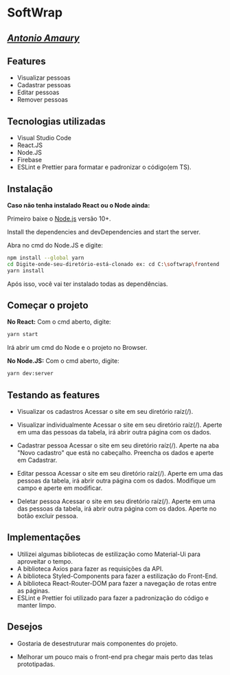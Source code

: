 # SoftWrap

## _[Antonio Amaury]_


## Features

- Visualizar pessoas
- Cadastrar pessoas
- Editar pessoas
- Remover pessoas

## Tecnologias utilizadas

- Visual Studio Code
- React.JS
- Node.JS
- Firebase
- ESLint e Prettier para formatar e padronizar o código(em TS).

## Instalação

**Caso não tenha instalado React ou o Node ainda:**

Primeiro baixe o [Node.js](https://nodejs.org/) versão 10+.

Install the dependencies and devDependencies and start the server.

Abra no cmd do Node.JS e digite:

```sh
npm install --global yarn
cd Digite-onde-seu-diretório-está-clonado ex: cd C:\softwrap\frontend
yarn install
```

Após isso, você vai ter instalado todas as dependências.


## Começar o projeto

**No React:**
Com o cmd aberto, digite:

```sh
yarn start
```

Irá abrir um cmd do Node e o projeto no Browser.

**No Node.JS:**
Com o cmd aberto, digite:

```sh
yarn dev:server
```

## Testando as features

- Visualizar os cadastros
  Acessar o site em seu diretório raíz(/).
 
- Visualizar individualmente
  Acessar o site em seu diretório raíz(/).
  Aperte em uma das pessoas da tabela, irá abrir outra página com os dados.
  
- Cadastrar pessoa
  Acessar o site em seu diretório raíz(/).
  Aperte na aba "Novo cadastro" que está no cabeçalho.
  Preencha os dados e aperte em Cadastrar.
  
- Editar pessoa
  Acessar o site em seu diretório raíz(/).
  Aperte em uma das pessoas da tabela, irá abrir outra página com os dados.
  Modifique um campo e aperte em modificar.
  
- Deletar pessoa
  Acessar o site em seu diretório raíz(/).
  Aperte em uma das pessoas da tabela, irá abrir outra página com os dados.
  Aperte no botão excluir pessoa.


## Implementações

- Utilizei algumas bibliotecas de estilização como Material-Ui para aproveitar o tempo.
- A biblioteca Axios para fazer as requisições da API.
- A biblioteca Styled-Components para fazer a estilização do Front-End.
- A biblioteca React-Router-DOM para fazer a navegação de rotas entre as páginas.
- ESLint e Prettier foi utilizado para fazer a padronização do código e manter limpo.

## Desejos
- Gostaria de desestruturar mais componentes do projeto.
- Melhorar um pouco mais o front-end pra chegar mais perto das telas prototipadas.

  [antonio amaury]: https://www.linkedin.com/in/amaurymagalhaes/

